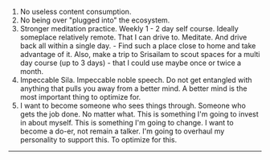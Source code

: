 1. No useless content consumption.
2. No being over "plugged into" the ecosystem.
3. Stronger meditation practice. Weekly 1 - 2 day self course. Ideally someplace relatively remote. That I can drive to. Meditate. And drive back all within a single day. - Find such a place close to home and take advantage of it. Also, make a trip to Srisailam to scout spaces for a multi day course (up to 3 days) - that I could use maybe once or twice a month.
4. Impeccable Sila. Impeccable noble speech. Do not get entangled with anything that pulls you away from a better mind. A better mind is the most important thing to optimize for.
5. I want to become someone who sees things through. Someone who gets the job done. No matter what. This is something I'm going to invest in about myself. This is something I'm going to change. I want to become a do-er, not remain a talker. I'm going to overhaul my personality to support this. To optimize for this.

---

